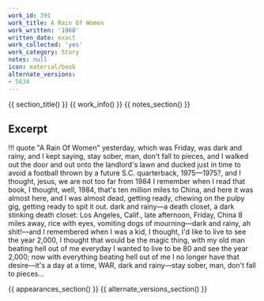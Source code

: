 ```yaml
---
work_id: 391
work_title: A Rain Of Women
work_written: '1968'
written_date: exact
work_collected: 'yes'
work_category: Story
notes: null
icon: material/book
alternate_versions:
- 5634
---
```


{{ section_title() }}
{{ work_info() }}
{{ notes_section() }}
## Excerpt
!!! quote "A Rain Of Women"
    yesterday, which was Friday, was dark and rainy, and I kept saying, stay sober, man, don't fall to pieces, and I walked out the door and out onto the landlord's lawn and ducked just in time to avoid a football thrown by a future S.C. quarterback, 1975—1975?, and I thought, jesus, we are not too far from 1984 I remember when I read that book, I thought, well, 1984, that's ten million miles to China, and here it was almost here, and I was almost dead, getting ready, chewing on the pulpy gig, getting ready to spit it out. dark and rainy—a death closet, a dark stinking death closet: Los Angeles, Calif., late afternoon, Friday, China 8 miles away, rice with eyes, vomiting dogs of mourning—dark and rainy, ah shit!—and I remembered when I was a kid, I thought, I'd like to live to see the year 2,000, I thought that would be the magic thing, with my old man beating hell out of me everyday I wanted to live to be 80 and see the year 2,000; now with everything beating hell out of me I no longer have that desire—it's a day at a time, WAR, dark and rainy—stay sober, man, don't fall to pieces...

{{ appearances_section() }}
{{ alternate_versions_section() }}